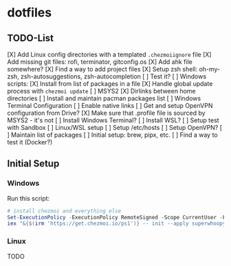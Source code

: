 # dotfiles

## TODO-List

[X] Add Linux config directories with a templated `.chezmoiignore` file
[X] Add missing git files: rofi, terminator, gitconfig.os
[X] Add ahk file somewhere?
[X] Find a way to add project files
[X] Setup zsh shell: oh-my-zsh, zsh-autosuggestions, zsh-autocompletion
    [ ] Test it?
[ ] Windows scripts:
    [X] Install from list of packages in a file
    [X] Handle global update process with `chezmoi update`
    [ ] MSYS2
        [X] Dirlinks between home directories
        [ ] Install and maintain pacman packages list
    [ ] Windows Terminal Configuration
        [ ] Enable native links
    [ ] Get and setup OpenVPN configuration from Drive?
    [X] Make sure that .profile file is sourced by MSYS2 - it's not
    [ ] Install Windows Terminal?
    [ ] Install WSL?
    [ ] Setup test with Sandbox
[ ] Linux/WSL setup
    [ ] Setup /etc/hosts
    [ ] Setup OpenVPN?
    [ ] Maintain list of packages
    [ ] Initial setup: brew, pipx, etc.
    [ ] Find a way to test it (Docker?)


## Initial Setup

### Windows

Run this script:

```ps1
# install chezmoi and everything else
Set-ExecutionPolicy -ExecutionPolicy RemoteSigned -Scope CurrentUser -Force
iex "&{$(irm 'https://get.chezmoi.io/ps1')} -- init --apply superwhoopy"
```


### Linux

TODO
